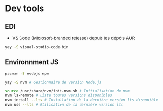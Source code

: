 # Dev tools

## EDI
* VS Code (Microsoft-branded release) depuis les dépôts AUR
```bash
yay -S visual-studio-code-bin
```

## Environnment JS
```bash
pacman -S nodejs npm

yay -S nvm # Gestionnaire de version Node.js

source /usr/share/nvm/init-nvm.sh # Initialisation de nvm
nvm ls-remote # Liste toutes versions disponibles
nvm install --lts # Installation de la dernière version lts disponible
nvm use --lts # Utilisation de la dernière version lts
```
